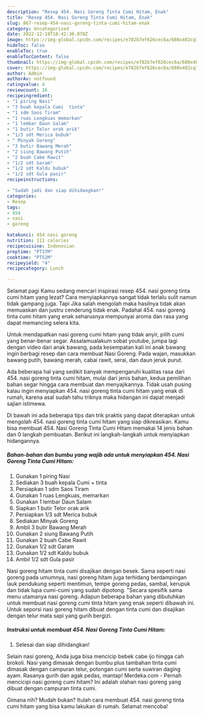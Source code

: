 ```yaml
---
description: "Resep 454. Nasi Goreng Tinta Cumi Hitam, Enak"
title: "Resep 454. Nasi Goreng Tinta Cumi Hitam, Enak"
slug: 867-resep-454-nasi-goreng-tinta-cumi-hitam-enak
category: Uncategorized
date: 2022-12-18T18:42:30.078Z
image: https://img-global.cpcdn.com/recipes/e782b7ef626cec6a/680x482cq70/454-nasi-goreng-tinta-cumi-hitam-foto-resep-utama.jpg
hideToc: false
enableToc: true
enableTocContent: false
thumbnail: https://img-global.cpcdn.com/recipes/e782b7ef626cec6a/680x482cq70/454-nasi-goreng-tinta-cumi-hitam-foto-resep-utama.jpg
cover: https://img-global.cpcdn.com/recipes/e782b7ef626cec6a/680x482cq70/454-nasi-goreng-tinta-cumi-hitam-foto-resep-utama.jpg
author: Admin
authorAv: notfound
ratingvalue: 4
reviewcount: 16
recipeingredient:
- "1 piring Nasi"
- "3 buah kepala Cumi  tinta"
- "1 sdm Saos Tiram"
- "1 ruas Lengkuas memarkan"
- "1 lembar Daun Salam"
- "1 butir Telor orak arik"
- "1/3 sdt Merica bubuk"
- " Minyak Goreng"
- "3 butir Bawang Merah"
- "2 siung Bawang Putih"
- "2 buah Cabe Rawit"
- "1/2 sdt Garam"
- "1/2 sdt Kaldu bubuk"
- "1/2 sdt Gula pasir"
recipeinstructions:

- "Sudah jadi dan siap dihidangkan!"
categories:
- Resep
tags:
- 454
- nasi
- goreng

katakunci: 454 nasi goreng 
nutrition: 111 calories
recipecuisine: Indonesian
preptime: "PT37M"
cooktime: "PT52M"
recipeyield: "4"
recipecategory: Lunch

---
```



Selamat pagi Kamu sedang mencari inspirasi resep 454. nasi goreng tinta cumi hitam yang lezat? Cara menyiapkannya sangat tidak terlalu sulit namun tidak gampang juga. Tapi Jika salah mengolah maka hasilnya tidak akan memuaskan dan justru cenderung tidak enak. Padahal 454. nasi goreng tinta cumi hitam yang enak seharusnya mempunyai aroma dan rasa yang dapat memancing selera kita.


Untuk mendapatkan nasi goreng cumi hitam yang tidak anyir, pilih cumi yang benar-benar segar. Assalamualakum sobat youtube, jumpa lagi dengan video dari anak bawang, pada kesempatan kali ini anak bawang ingin berbagi resep dan cara membuat Nasi Goreng. Pada wajan, masukkan bawang putih, bawang merah, cabai rawit, serai, dan daun jeruk purut.

Ada beberapa hal yang sedikit banyak mempengaruhi kualitas rasa dari 454. nasi goreng tinta cumi hitam, mulai dari jenis bahan, kedua pemilihan bahan segar hingga cara membuat dan menyajikannya. Tidak usah pusing kalau ingin menyiapkan 454. nasi goreng tinta cumi hitam yang enak di rumah, karena asal sudah tahu triknya maka hidangan ini dapat menjadi sajian istimewa.


Di bawah ini ada beberapa tips dan trik praktis yang dapat diterapkan untuk mengolah 454. nasi goreng tinta cumi hitam yang siap dikreasikan. Kamu bisa membuat 454. Nasi Goreng Tinta Cumi Hitam memakai 14 jenis bahan dan 0 langkah pembuatan. Berikut ini langkah-langkah untuk menyiapkan hidangannya.

<!--inarticleads1-->

##### Bahan-bahan dan bumbu yang wajib ada untuk menyiapkan 454. Nasi Goreng Tinta Cumi Hitam:

1. Gunakan 1 piring Nasi
1. Sediakan 3 buah kepala Cumi + tinta
1. Persiapkan 1 sdm Saos Tiram
1. Gunakan 1 ruas Lengkuas, memarkan
1. Gunakan 1 lembar Daun Salam
1. Siapkan 1 butir Telor orak arik
1. Persiapkan 1/3 sdt Merica bubuk
1. Sediakan  Minyak Goreng
1. Ambil 3 butir Bawang Merah
1. Gunakan 2 siung Bawang Putih
1. Gunakan 2 buah Cabe Rawit
1. Gunakan 1/2 sdt Garam
1. Gunakan 1/2 sdt Kaldu bubuk
1. Ambil 1/2 sdt Gula pasir


Nasi goreng hitam tinta cumi disajikan dengan besek. Sama seperti nasi goreng pada umumnya, nasi goreng hitam juga terhidang berdampingan lauk pendukung seperti mentimun, tempe goreng pedas, sambal, kerupuk dan tidak lupa cumi-cumi yang sudah dipotong. &#34;Secara spesifik sama menu utamanya nasi goreng. Adapun beberapa bahan yang dibutuhkan untuk membuat nasi goreng cumi tinta hitam yang enak seperti dibawah ini. Untuk seporsi nasi goreng hitam dibuat dengan tinta cumi dan disajikan dengan telur mata sapi yang gurih bergizi. 

<!--inarticleads2-->

##### Instruksi untuk membuat 454. Nasi Goreng Tinta Cumi Hitam:


1. Selesai dan siap dihidangkan!

Selain nasi goreng, Anda juga bisa mencicip bebek cabe ijo hingga cah brokoli. Nasi yang dimasak dengan bumbu plus tambahan tinta cumi dimasak dengan campuran telur, potongan cumi serta suwiran daging ayam. Rasanya gurih dan agak pedas, mantap! Merdeka.com - Pernah mencicipi nasi goreng cumi hitam? Ini adalah olahan nasi goreng yang dibuat dengan campuran tinta cumi. 

Gimana nih? Mudah bukan? Itulah cara membuat 454. nasi goreng tinta cumi hitam yang bisa kamu lakukan di rumah. Selamat mencoba!
